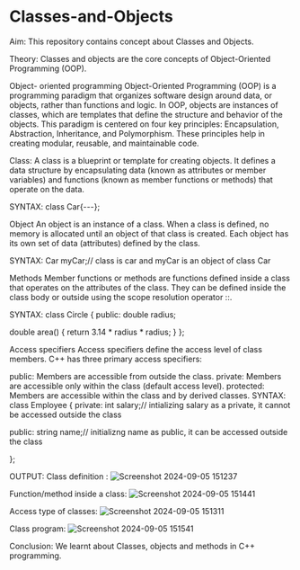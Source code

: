 # Classes-and-Objects

Aim:
This repository contains concept about Classes and Objects.

Theory:
Classes and objects are the core concepts of Object-Oriented Programming (OOP).

Object- oriented programming
Object-Oriented Programming (OOP) is a programming paradigm that organizes software design around data, or objects, rather than functions and logic. In OOP, objects are instances of classes, which are templates that define the structure and behavior of the objects. This paradigm is centered on four key principles: Encapsulation, Abstraction, Inheritance, and Polymorphism. These principles help in creating modular, reusable, and maintainable code.

Class:
A class is a blueprint or template for creating objects. It defines a data structure by encapsulating data (known as attributes or member variables) and functions (known as member functions or methods) that operate on the data.

SYNTAX: class Car{---};

Object
An object is an instance of a class. When a class is defined, no memory is allocated until an object of that class is created. Each object has its own set of data (attributes) defined by the class.

SYNTAX: Car myCar;// class is car and myCar is an object of class Car

Methods
Member functions or methods are functions defined inside a class that operates on the attributes of the class. They can be defined inside the class body or outside using the scope resolution operator ::.

SYNTAX: class Circle { public: double radius;

double area() { return 3.14 * radius * radius; } };

Access specifiers
Access specifiers define the access level of class members. C++ has three primary access specifiers:

public: Members are accessible from outside the class.
private: Members are accessible only within the class (default access level).
protected: Members are accessible within the class and by derived classes.
SYNTAX: class Employee { private: int salary;// intializing salary as a private, it cannot be accessed outside the class

public: string name;// initializng name as public, it can be accessed outside the class

};

OUTPUT:
Class definition :
![Screenshot 2024-09-05 151237](https://github.com/user-attachments/assets/a3d51004-181d-4a6c-91d3-b23b46728435)

Function/method inside a class:
![Screenshot 2024-09-05 151441](https://github.com/user-attachments/assets/9920546a-57ab-4851-863c-ea316093efeb)

Access type of classes:
![Screenshot 2024-09-05 151311](https://github.com/user-attachments/assets/ede33940-7289-4e17-9ef7-e74f617645a6)

Class program:
![Screenshot 2024-09-05 151541](https://github.com/user-attachments/assets/e92162f3-ee06-43ce-acf3-c4c130c335fe)


Conclusion:
We learnt about Classes, objects and methods in C++ programming.
